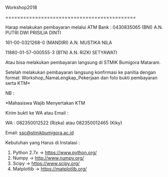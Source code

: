 Workshop2018


============================================


Harap melakukan pembayaran melalui ATM Bank :
0430835065 (BNI)
A.N. PUTRI DWI PRISILIA DINTI

161-00-0321268-0 (MANDIRI)
A.N. MUSTIKA NILA

11880-01-57-000555-3 (BTN)
A.N. RIZKI SETYAWATI

Atau bisa melakukan pembayaran langsung di STMIK Bumigora Mataram.

Setelah melakukan pembayaran langsung konfirmasi ke panitia dengan format:
Workshop_NamaLengkap_Pekerjaan dan foto bukti pembayaran serta KTM*

NB :

*Mahasiswa Wajib Menyertakan KTM

Kirim bukti ke WA atau Email :

WA : 082350012522 (Rizka) atau 082350012465 (Kiky)

Email: ssc@stmikbumigora.ac.id

Kebutuhan yang Harus di Instalasi :
1. Python 2.7x -> https://www.python.org/
2. Numpy -> http://www.numpy.org/
3. Scipy -> https://www.scipy.org/
4. Matplotlib -> https://matplotlib.org/

